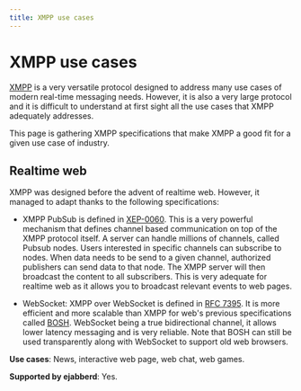 ```yaml
---
title: XMPP use cases
---
```


# XMPP use cases

[XMPP](https://xmpp.org) is a very versatile protocol designed to
address many use cases of modern real-time messaging needs. However, it
is also a very large protocol and it is difficult to understand at
first sight all the use cases that XMPP adequately addresses.

This page is gathering XMPP specifications that make XMPP a good fit
for a given use case of industry.

## Realtime web

XMPP was designed before the advent of realtime web. However, it
managed to adapt thanks to the following specifications:

* XMPP PubSub is defined in
  [XEP-0060](https://xmpp.org/extensions/xep-0060.html). This is a
  very powerful mechanism that defines channel based communication on
  top of the XMPP protocol itself. A server can handle millions of
  channels, called Pubsub nodes. Users interested in specific channels
  can subscribe to nodes. When data needs to be send to a given
  channel, authorized publishers can send data to that node. The XMPP
  server will then broadcast the content to all subscribers. This is
  very adequate for realtime web as it allows you to broadcast
  relevant events to web pages.

* WebSocket: XMPP over WebSocket is defined in
  [RFC 7395](https://tools.ietf.org/html/rfc7395). It is more
  efficient and more scalable than XMPP for web's previous
  specifications called
  [BOSH](https://xmpp.org/extensions/xep-0124.html). WebSocket being a
  true bidirectional channel, it allows lower latency messaging and is
  very reliable. Note that BOSH can still be used transparently along
  with WebSocket to support old web browsers.

**Use cases**: News, interactive web page, web chat, web games.

**Supported by ejabberd**: Yes.

